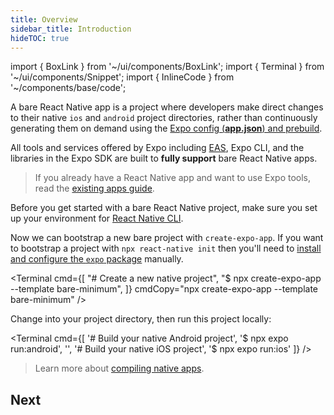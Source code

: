 ```yaml
---
title: Overview
sidebar_title: Introduction
hideTOC: true
---
```


import { BoxLink } from '~/ui/components/BoxLink';
import { Terminal } from '~/ui/components/Snippet';
import { InlineCode } from '~/components/base/code';

A bare React Native app is a project where developers make direct changes to their native `ios` and `android` project directories, rather than continuously generating them on demand using the [Expo config (**app.json**) and prebuild](/workflow/prebuild).

All tools and services offered by Expo including [EAS](/eas), Expo CLI, and the libraries in the Expo SDK are built to **fully support** bare React Native apps.

> If you already have a React Native app and want to use Expo tools, read the [existing apps guide](/bare/existing-apps).

Before you get started with a bare React Native project, make sure you set up your environment for [React Native CLI](https://reactnative.dev/docs/environment-setup).

Now we can bootstrap a new bare project with `create-expo-app`. If you want to bootstrap a project with `npx react-native init` then you'll need to [install and configure the `expo` package](/bare/installing-expo-modules) manually.

<Terminal cmd={[
"# Create a new native project",
"$ npx create-expo-app --template bare-minimum",
]} cmdCopy="npx create-expo-app --template bare-minimum" />

Change into your project directory, then run this project locally:

<Terminal cmd={[
'# Build your native Android project',
'$ npx expo run:android',
'',
'# Build your native iOS project',
'$ npx expo run:ios'
]} />

> Learn more about [compiling native apps](/workflow/expo-cli#compiling).

## Next

<BoxLink title="Using libraries" description="Learn how to install and configure native libraries." href="/workflow/using-libraries#installing-a-third-party-library" />
<BoxLink title="API Reference" description="Start adding more features to your app." href="/versions/" />
<BoxLink title="Adopt Prebuild" description="Automate your native directories using the app.json." href="/guides/adopting-prebuild" />
